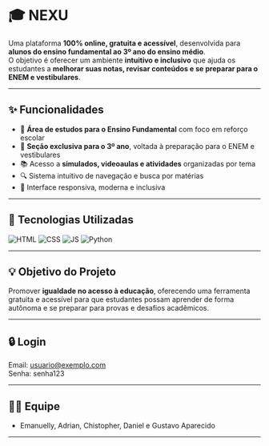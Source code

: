 # 🎓 NEXU

Uma plataforma **100% online, gratuita e acessível**, desenvolvida para **alunos do ensino fundamental ao 3º ano do ensino médio**.  
O objetivo é oferecer um ambiente **intuitivo e inclusivo** que ajuda os estudantes a **melhorar suas notas, revisar conteúdos e se preparar para o ENEM e vestibulares**.  

---

## ✨ Funcionalidades  

- 🧠 **Área de estudos para o Ensino Fundamental** com foco em reforço escolar  
- 🎯 **Seção exclusiva para o 3º ano**, voltada à preparação para o ENEM e vestibulares  
- 📚 Acesso a **simulados, videoaulas e atividades** organizadas por tema  
- 🔍 Sistema intuitivo de navegação e busca por matérias  
- 💬 Interface responsiva, moderna e inclusiva  

---

## 🚀 Tecnologias Utilizadas  

![HTML](https://img.shields.io/badge/HTML5-E34F26?style=for-the-badge&logo=html5&logoColor=white)
![CSS](https://img.shields.io/badge/CSS3-1572B6?style=for-the-badge&logo=css3&logoColor=white)
![JS](https://img.shields.io/badge/JavaScript-F7DF1E?style=for-the-badge&logo=javascript&logoColor=black)
![Python](https://img.shields.io/badge/Python-3776AB?style=for-the-badge&logo=python&logoColor=white)

---

## 💡 Objetivo do Projeto  

Promover **igualdade no acesso à educação**, oferecendo uma ferramenta gratuita e acessível para que estudantes possam aprender de forma autônoma e se preparar para provas e desafios acadêmicos.  

---

## 🔒 Login

Email: usuario@exemplo.com  
Senha: senha123

---

## 👩‍💻 Equipe  

- Emanuelly, Adrian, Chistopher, Daniel e Gustavo Aparecido

---

